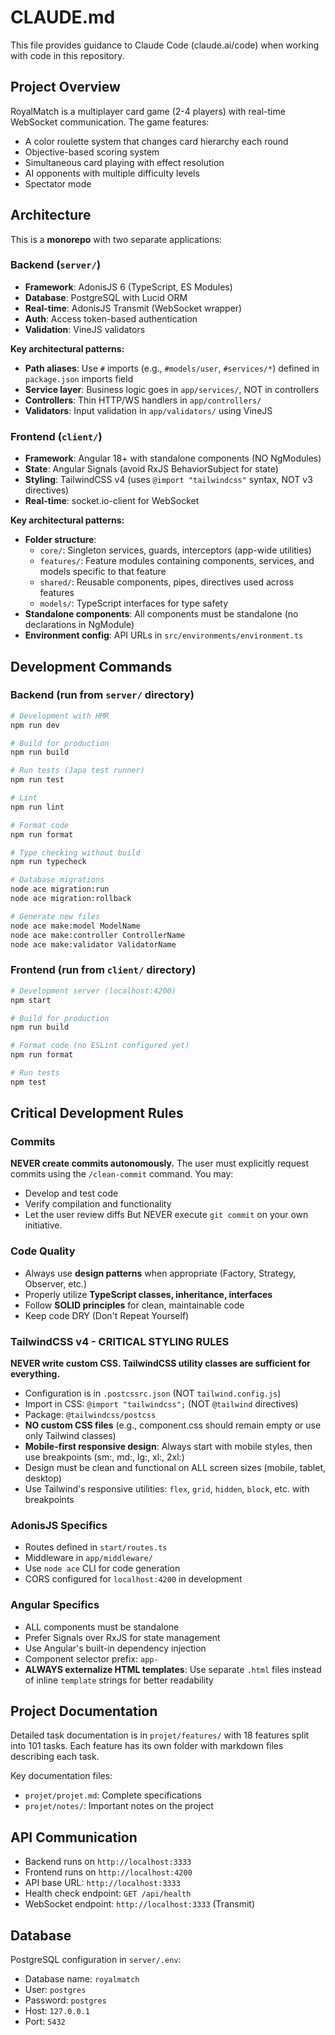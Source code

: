 # CLAUDE.md

This file provides guidance to Claude Code (claude.ai/code) when working with code in this repository.

## Project Overview

RoyalMatch is a multiplayer card game (2-4 players) with real-time WebSocket communication. The game features:

- A color roulette system that changes card hierarchy each round
- Objective-based scoring system
- Simultaneous card playing with effect resolution
- AI opponents with multiple difficulty levels
- Spectator mode

## Architecture

This is a **monorepo** with two separate applications:

### Backend (`server/`)

- **Framework**: AdonisJS 6 (TypeScript, ES Modules)
- **Database**: PostgreSQL with Lucid ORM
- **Real-time**: AdonisJS Transmit (WebSocket wrapper)
- **Auth**: Access token-based authentication
- **Validation**: VineJS validators

**Key architectural patterns:**

- **Path aliases**: Use `#` imports (e.g., `#models/user`, `#services/*`) defined in `package.json` imports field
- **Service layer**: Business logic goes in `app/services/`, NOT in controllers
- **Controllers**: Thin HTTP/WS handlers in `app/controllers/`
- **Validators**: Input validation in `app/validators/` using VineJS

### Frontend (`client/`)

- **Framework**: Angular 18+ with standalone components (NO NgModules)
- **State**: Angular Signals (avoid RxJS BehaviorSubject for state)
- **Styling**: TailwindCSS v4 (uses `@import "tailwindcss"` syntax, NOT v3 directives)
- **Real-time**: socket.io-client for WebSocket

**Key architectural patterns:**

- **Folder structure**:
  - `core/`: Singleton services, guards, interceptors (app-wide utilities)
  - `features/`: Feature modules containing components, services, and models specific to that feature
  - `shared/`: Reusable components, pipes, directives used across features
  - `models/`: TypeScript interfaces for type safety
- **Standalone components**: All components must be standalone (no declarations in NgModule)
- **Environment config**: API URLs in `src/environments/environment.ts`

## Development Commands

### Backend (run from `server/` directory)

```bash
# Development with HMR
npm run dev

# Build for production
npm run build

# Run tests (Japa test runner)
npm run test

# Lint
npm run lint

# Format code
npm run format

# Type checking without build
npm run typecheck

# Database migrations
node ace migration:run
node ace migration:rollback

# Generate new files
node ace make:model ModelName
node ace make:controller ControllerName
node ace make:validator ValidatorName
```

### Frontend (run from `client/` directory)

```bash
# Development server (localhost:4200)
npm start

# Build for production
npm run build

# Format code (no ESLint configured yet)
npm run format

# Run tests
npm test
```

## Critical Development Rules

### Commits

**NEVER create commits autonomously.** The user must explicitly request commits using the `/clean-commit` command. You may:

- Develop and test code
- Verify compilation and functionality
- Let the user review diffs
  But NEVER execute `git commit` on your own initiative.

### Code Quality

- Always use **design patterns** when appropriate (Factory, Strategy, Observer, etc.)
- Properly utilize **TypeScript classes, inheritance, interfaces**
- Follow **SOLID principles** for clean, maintainable code
- Keep code DRY (Don't Repeat Yourself)

### TailwindCSS v4 - CRITICAL STYLING RULES

**NEVER write custom CSS. TailwindCSS utility classes are sufficient for everything.**

- Configuration is in `.postcssrc.json` (NOT `tailwind.config.js`)
- Import in CSS: `@import "tailwindcss";` (NOT `@tailwind` directives)
- Package: `@tailwindcss/postcss`
- **NO custom CSS files** (e.g., component.css should remain empty or use only Tailwind classes)
- **Mobile-first responsive design**: Always start with mobile styles, then use breakpoints (sm:, md:, lg:, xl:, 2xl:)
- Design must be clean and functional on ALL screen sizes (mobile, tablet, desktop)
- Use Tailwind's responsive utilities: `flex`, `grid`, `hidden`, `block`, etc. with breakpoints

### AdonisJS Specifics

- Routes defined in `start/routes.ts`
- Middleware in `app/middleware/`
- Use `node ace` CLI for code generation
- CORS configured for `localhost:4200` in development

### Angular Specifics

- ALL components must be standalone
- Prefer Signals over RxJS for state management
- Use Angular's built-in dependency injection
- Component selector prefix: `app-`
- **ALWAYS externalize HTML templates**: Use separate `.html` files instead of inline `template` strings for better readability

## Project Documentation

Detailed task documentation is in `projet/features/` with 18 features split into 101 tasks. Each feature has its own folder with markdown files describing each task.

Key documentation files:

- `projet/projet.md`: Complete specifications
- `projet/notes/`: Important notes on the project

## API Communication

- Backend runs on `http://localhost:3333`
- Frontend runs on `http://localhost:4200`
- API base URL: `http://localhost:3333`
- Health check endpoint: `GET /api/health`
- WebSocket endpoint: `http://localhost:3333` (Transmit)

## Database

PostgreSQL configuration in `server/.env`:

- Database name: `royalmatch`
- User: `postgres`
- Password: `postgres`
- Host: `127.0.0.1`
- Port: `5432`
